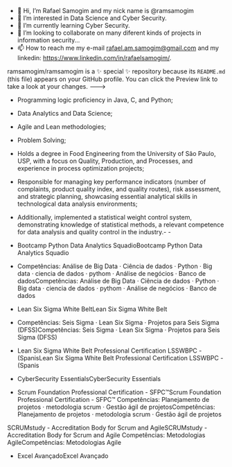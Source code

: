 - 👋 Hi, I’m Rafael Samogim and my nick name is @ramsamogim
- 👀 I’m interested in Data Science and Cyber Security.
- 🌱 I’m currently learning Cyber Security.
- 💞️ I’m looking to collaborate on many diferent kinds of projects in information security...
- 📫 How to reach me my e-mail rafael.am.samogim@gmail.com and my linkedin: https://www.linkedin.com/in/rafaelsamogim/.

ramsamogim/ramsamogim is a ✨ special ✨ repository because its `README.md` (this file) appears on your GitHub profile.
You can click the Preview link to take a look at your changes.
--->
- Programming logic proficiency in Java, C, and Python;
- Data Analytics and Data Science;
- Agile and Lean methodologies;
- Problem Solving;
- Holds a degree in Food Engineering from the University of São Paulo, USP, with a focus on Quality, Production, and Processes, and experience in process optimization projects;
- Responsible for managing key performance indicators (number of complaints, product quality index, and quality routes), risk assessment, and strategic planning, showcasing essential analytical skills in technological data analysis environments;
- Additionally, implemented a statistical weight control system, demonstrating knowledge of statistical methods, a relevant competence for data analysis and quality control in the industry.- -

- Bootcamp Python Data Analytics SquadioBootcamp Python Data Analytics Squadio
- Competências: Análise de Big Data · Ciência de dados · Python · Big data · ciencia de dados · pythom · Análise de negócios · Banco de dadosCompetências: Análise de Big Data · Ciência de dados · Python · Big data · ciencia de dados · pythom · Análise de negócios · Banco de dados

- Lean Six Sigma White BeltLean Six Sigma White Belt
- Competências: Seis Sigma · Lean Six Sigma · Projetos para Seis Sigma (DFSS)Competências: Seis Sigma · Lean Six Sigma · Projetos para Seis Sigma (DFSS)

- Lean Six Sigma White Belt Professional Certification LSSWBPC - (SpanisLean Six Sigma White Belt Professional Certification LSSWBPC - (Spanis

- CyberSecurity EssentialsCyberSecurity Essentials
- Scrum Foundation Professional Certification - SFPC™Scrum Foundation Professional Certification - SFPC™
Competências: Planejamento de projetos · metodologia scrum · Gestão ágil de projetosCompetências: Planejamento de projetos · metodologia scrum · Gestão ágil de projetos

SCRUMstudy - Accreditation Body for Scrum and AgileSCRUMstudy - Accreditation Body for Scrum and Agile
Competências: Metodologias AgileCompetências: Metodologias Agile

- Excel AvançadoExcel Avançado


